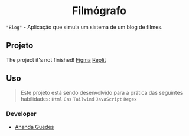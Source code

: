 <h1 align="center">Filmógrafo</h1>

`"Blog"` - Aplicação que simula um sistema de um blog de filmes. 

## Projeto
The project it's not finished!
[Figma](https://www.figma.com/file/zciluhXWgiHlxJsUPjmNhr/AKARI?type=design&node-id=150%3A100&mode=design&t=4FeSZU3JDse5l7WW-1)
[Replit](https://replit.com/@agu3des/AKARI?v=1)


## Uso
> Este projeto está sendo desenvolvido para a prática das seguintes habilidades:
`Html`
`Css`
`Tailwind`
`JavaScript`
`Regex`


### Developer
- [Ananda Guedes](https://github.com/agu3des)

